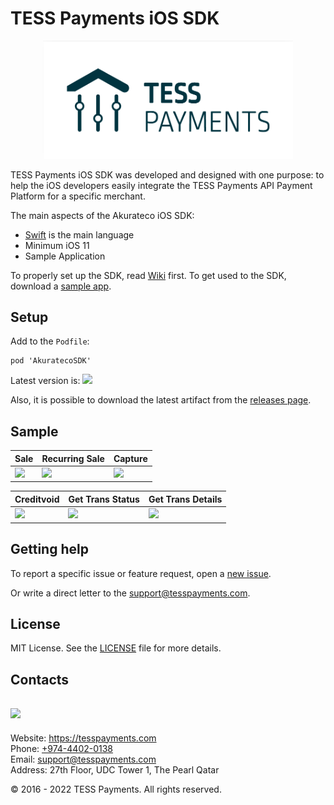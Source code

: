 # TESS Payments iOS SDK

<p align="center">
  <a href="https://akurateco.com">
      <img src="/media/Tess-payments-12.png" alt="Akurateco" width="400px"/>
  </a>
</p>

TESS Payments iOS SDK was developed and designed with one purpose: to help the iOS developers easily integrate the TESS Payments API Payment Platform for a specific merchant. 

The main aspects of the Akurateco iOS SDK:

- [Swift](https://developer.apple.com/swift/) is the main language 
- Minimum iOS 11
- Sample Application

To properly set up the SDK, read [Wiki](https://github.com/TESSPayments/tesspayments-ios-sdk/wiki) first.
To get used to the SDK, download a [sample app](https://github.com/TESSPayments/tesspayments-ios-sdk/tree/main/Sample).

## Setup

Add to the `Podfile`:

```
pod 'AkuratecoSDK'
```

Latest version is: ![](https://cocoapod-badges.herokuapp.com/v/AkuratecoSDK/badge.png) 

Also, it is possible to download the latest artifact from the [releases page](https://github.com/TESSPayments/tesspayments-ios-sdk/releases).

## Sample

| Sale | Recurring Sale | Capture |
|-|-|-|
| ![](/media/sale.gif) | ![](/media/recurring-sale.gif) | ![](/media/capture.gif) |

| Creditvoid | Get Trans Status | Get Trans Details |
|-|-|-|
| ![](/media/creditvoid.gif) | ![](/media/get-trans-status.gif) | ![](/media/get-trans-details.gif) |

## Getting help

To report a specific issue or feature request, open a [new issue](https://github.com/TESSPayments/tesspayments-ios-sdk/issues/new).

Or write a direct letter to the [support@tesspayments.com](mailto:support@tesspayments.com).

## License

MIT License. See the [LICENSE](https://github.com/TESSPayments/tesspayments-ios-sdk/blob/main/LICENSE) file for more details.

## Contacts

## ![](/media/footer.jpg)

Website: https://tesspayments.com  
Phone: [+974-4402-0138](tel:97444020138)  
Email: [support@tesspayments.com](mailto:support@tesspayments.com)  
Address: 27th Floor, UDC Tower 1, The Pearl Qatar  

© 2016 - 2022 TESS Payments. All rights reserved.
